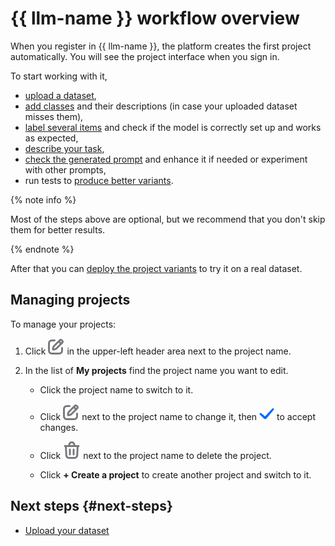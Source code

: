 # {{ llm-name }} workflow overview

When you register in {{ llm-name }}, the platform creates the first project automatically. You will see the project interface when you sign in.

To start working with it,

- [upload a dataset](dataset.md),
- [add classes](classes.md) and their descriptions (in case your uploaded dataset misses them),
- [label several items](label.md) and check if the model is correctly set up and works as expected,
- [describe your task](task-description.md),
- [check the generated prompt](prompt.md) and enhance it if needed or experiment with other prompts,
- run tests to [produce better variants](variants.md).

{% note info %}

Most of the steps above are optional, but we recommend that you don't skip them for better results.

{% endnote %}

After that you can [deploy the project variants](deploy.md) to try it on a real dataset.

## Managing projects

To manage your projects:

1. Click ![Edit](_images/edit.svg) in the upper-left header area next to the project name.

1. In the list of **My projects** find the project name you want to edit.

    - Click the project name to switch to it.

    - Click ![Edit project name](_images/edit.svg) next to the project name to change it, then ![Accept changes](_images/done.svg) to accept changes.

    - Click ![Delete project](_images/delete.svg) next to the project name to delete the project.

    - Click **+ Create a project** to create another project and switch to it.

## Next steps {#next-steps}

- [Upload your dataset](dataset.md)